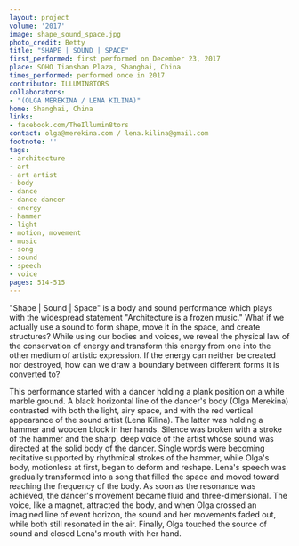 ```yaml
---
layout: project
volume: '2017'
image: shape_sound_space.jpg
photo_credit: Betty
title: "SHAPE | SOUND | SPACE"
first_performed: first performed on December 23, 2017
place: SOHO Tianshan Plaza, Shanghai, China
times_performed: performed once in 2017
contributor: ILLUMIN8TORS
collaborators:
- "(OLGA MEREKINA / LENA KILINA)"
home: Shanghai, China
links:
- facebook.com/TheIllumin8tors
contact: olga@merekina.com / lena.kilina@gmail.com
footnote: ''
tags:
- architecture
- art
- art artist
- body
- dance
- dance dancer
- energy
- hammer
- light
- motion, movement
- music
- song
- sound
- speech
- voice
pages: 514-515
---
```


"Shape \| Sound \| Space" is a body and sound performance which plays with the widespread statement "Architecture is a frozen music." What if we actually use a sound to form shape, move it in the space, and create structures? While using our bodies and voices, we reveal the physical law of the conservation of energy and transform this energy from one into the other medium of artistic expression. If the energy can neither be created nor destroyed, how can we draw a boundary between different forms it is converted to?

This performance started with a dancer holding a plank position on a white marble ground. A black horizontal line of the dancer's body (Olga Merekina) contrasted with both the light, airy space, and with the red vertical appearance of the sound artist (Lena Kilina). The latter was holding a hammer and wooden block in her hands. Silence was broken with a stroke of the hammer and the sharp, deep voice of the artist whose sound was directed at the solid body of the dancer. Single words were becoming recitative supported by rhythmical strokes of the hammer, while Olga's body, motionless at first, began to deform and reshape. Lena's speech was gradually transformed into a song that filled the space and moved toward reaching the frequency of the body. As soon as the resonance was achieved, the dancer's movement became fluid and three-dimensional. The voice, like a magnet, attracted the body, and when Olga crossed an imagined line of event horizon, the sound and her movements faded out, while both still resonated in the air. Finally, Olga touched the source of sound and closed Lena's mouth with her hand.
